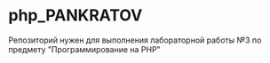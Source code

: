 # php_PANKRATOV
Репозиторий нужен для выполнения лабораторной работы №3 по предмету "Программирование на PHP"
